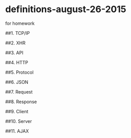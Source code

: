 # definitions-august-26-2015
for homework

##1. TCP/IP  

##2. XHR  

##3. API  

##4. HTTP  

##5. Protocol  


##6. JSON  

##7. Request  

##8. Response  

##9. Client  

##10. Server  

##11. AJAX  


